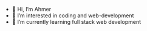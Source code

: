 - 👋 Hi, I’m Ahmer
- 👀 I’m interested in coding and web-development
- 🌱 I’m currently learning full stack web development



<!---
Ahmer2000/Ahmer2000 is a ✨ special ✨ repository because its `README.md` (this file) appears on your GitHub profile.
You can click the Preview link to take a look at your changes.
--->
